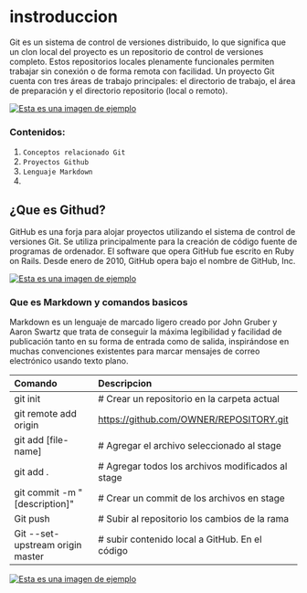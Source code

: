 # instroduccion
Git es un sistema de control de versiones distribuido, lo que significa que un clon local del proyecto es un repositorio de control de versiones completo. Estos repositorios locales plenamente funcionales permiten trabajar sin conexión o de forma remota con facilidad. Un proyecto Git cuenta con tres áreas de trabajo principales: el directorio de trabajo, el área de preparación y el directorio repositorio (local o remoto).

[![Esta es una imagen de ejemplo](https://upload.wikimedia.org/wikipedia/commons/thumb/e/e0/Git-logo.svg/250px-Git-logo.svg.png)](https://es.wikipedia.org/wiki/Git)

### Contenidos:
1. ```Conceptos relacionado Git```
2. ```Proyectos Github```
3. ```Lenguaje Markdown```
4. 
## ¿Que es Githud?
GitHub es una forja para alojar proyectos utilizando el sistema de control de versiones Git. Se utiliza principalmente para la creación de código fuente de programas de ordenador. El software que opera GitHub fue escrito en Ruby on Rails. Desde enero de 2010, GitHub opera bajo el nombre de GitHub, Inc.

[![Esta es una imagen de ejemplo](https://encrypted-tbn0.gstatic.com/images?q=tbn:ANd9GcS-PpcahB_qopQ-45P_tA1MjWGzjZnQSo8Gsg&s)](https://es.wikipedia.org/wiki/GitHub)

### Que es Markdown y comandos basicos
Markdown es un lenguaje de marcado ligero creado por John Gruber y Aaron Swartz que trata de conseguir la máxima legibilidad y facilidad de publicación tanto en su forma de entrada como de salida, inspirándose en muchas convenciones existentes para marcar mensajes de correo electrónico usando texto plano.

 | Comando | Descripcion |
 |:------------------|:----------|
 | git init | # Crear un repositorio en la carpeta actual |
 | git remote add origin | https://github.com/OWNER/REPOSITORY.git |
 | git add [file-name]   | # Agregar el archivo seleccionado al stage|
 | git add .             | # Agregar todos los archivos modificados al stage|
 | git commit -m "[description]"| # Crear un commit de los archivos en stage|
 | Git push | # Subir al repositorio los cambios de la rama|
 | Git --set-upstream origin master| # subir contenido local a GitHub. En el código |

[![Esta es una imagen de ejemplo](https://encrypted-tbn0.gstatic.com/images?q=tbn:ANd9GcTsTfXwY_1HFsyuMhX0ajaCCv_ZsKlUb9k0kA&s)](https://es.wikipedia.org/wiki/Markdown)
